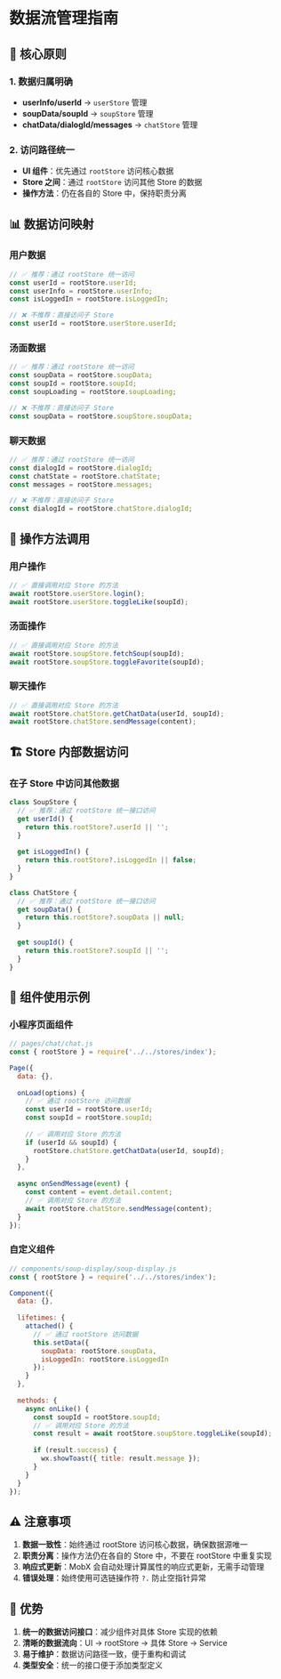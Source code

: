 # 数据流管理指南

## 🎯 核心原则

### 1. 数据归属明确
- **userInfo/userId** → `userStore` 管理
- **soupData/soupId** → `soupStore` 管理  
- **chatData/dialogId/messages** → `chatStore` 管理

### 2. 访问路径统一
- **UI 组件**：优先通过 `rootStore` 访问核心数据
- **Store 之间**：通过 `rootStore` 访问其他 Store 的数据
- **操作方法**：仍在各自的 Store 中，保持职责分离

## 📊 数据访问映射

### 用户数据
```javascript
// ✅ 推荐：通过 rootStore 统一访问
const userId = rootStore.userId;
const userInfo = rootStore.userInfo;
const isLoggedIn = rootStore.isLoggedIn;

// ❌ 不推荐：直接访问子 Store
const userId = rootStore.userStore.userId;
```

### 汤面数据
```javascript
// ✅ 推荐：通过 rootStore 统一访问
const soupData = rootStore.soupData;
const soupId = rootStore.soupId;
const soupLoading = rootStore.soupLoading;

// ❌ 不推荐：直接访问子 Store
const soupData = rootStore.soupStore.soupData;
```

### 聊天数据
```javascript
// ✅ 推荐：通过 rootStore 统一访问
const dialogId = rootStore.dialogId;
const chatState = rootStore.chatState;
const messages = rootStore.messages;

// ❌ 不推荐：直接访问子 Store
const dialogId = rootStore.chatStore.dialogId;
```

## 🔄 操作方法调用

### 用户操作
```javascript
// ✅ 直接调用对应 Store 的方法
await rootStore.userStore.login();
await rootStore.userStore.toggleLike(soupId);
```

### 汤面操作
```javascript
// ✅ 直接调用对应 Store 的方法
await rootStore.soupStore.fetchSoup(soupId);
await rootStore.soupStore.toggleFavorite(soupId);
```

### 聊天操作
```javascript
// ✅ 直接调用对应 Store 的方法
await rootStore.chatStore.getChatData(userId, soupId);
await rootStore.chatStore.sendMessage(content);
```

## 🏗️ Store 内部数据访问

### 在子 Store 中访问其他数据
```javascript
class SoupStore {
  // ✅ 推荐：通过 rootStore 统一接口访问
  get userId() {
    return this.rootStore?.userId || '';
  }
  
  get isLoggedIn() {
    return this.rootStore?.isLoggedIn || false;
  }
}

class ChatStore {
  // ✅ 推荐：通过 rootStore 统一接口访问
  get soupData() {
    return this.rootStore?.soupData || null;
  }
  
  get soupId() {
    return this.rootStore?.soupId || '';
  }
}
```

## 📝 组件使用示例

### 小程序页面组件
```javascript
// pages/chat/chat.js
const { rootStore } = require('../../stores/index');

Page({
  data: {},
  
  onLoad(options) {
    // ✅ 通过 rootStore 访问数据
    const userId = rootStore.userId;
    const soupId = rootStore.soupId;
    
    // ✅ 调用对应 Store 的方法
    if (userId && soupId) {
      rootStore.chatStore.getChatData(userId, soupId);
    }
  },
  
  async onSendMessage(event) {
    const content = event.detail.content;
    // ✅ 调用对应 Store 的方法
    await rootStore.chatStore.sendMessage(content);
  }
});
```

### 自定义组件
```javascript
// components/soup-display/soup-display.js
const { rootStore } = require('../../stores/index');

Component({
  data: {},
  
  lifetimes: {
    attached() {
      // ✅ 通过 rootStore 访问数据
      this.setData({
        soupData: rootStore.soupData,
        isLoggedIn: rootStore.isLoggedIn
      });
    }
  },
  
  methods: {
    async onLike() {
      const soupId = rootStore.soupId;
      // ✅ 调用对应 Store 的方法
      const result = await rootStore.soupStore.toggleLike(soupId);
      
      if (result.success) {
        wx.showToast({ title: result.message });
      }
    }
  }
});
```

## ⚠️ 注意事项

1. **数据一致性**：始终通过 rootStore 访问核心数据，确保数据源唯一
2. **职责分离**：操作方法仍在各自的 Store 中，不要在 rootStore 中重复实现
3. **响应式更新**：MobX 会自动处理计算属性的响应式更新，无需手动管理
4. **错误处理**：始终使用可选链操作符 `?.` 防止空指针异常

## 🚀 优势

1. **统一的数据访问接口**：减少组件对具体 Store 实现的依赖
2. **清晰的数据流向**：UI → rootStore → 具体 Store → Service
3. **易于维护**：数据访问路径一致，便于重构和调试
4. **类型安全**：统一的接口便于添加类型定义
